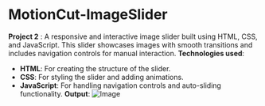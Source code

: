 # MotionCut-ImageSlider
**Project 2** : A responsive and interactive image slider built using HTML, CSS, and JavaScript. This slider showcases images with smooth transitions and includes navigation controls for manual interaction.
**Technologies used**:
- **HTML**: For creating the structure of the slider.
- **CSS**: For styling the slider and adding animations.
- **JavaScript**: For handling navigation controls and auto-sliding functionality.
**Output**:
  ![Image](https://github.com/user-attachments/assets/087346b9-ba9a-480d-a3dd-682f8cd81b85)
